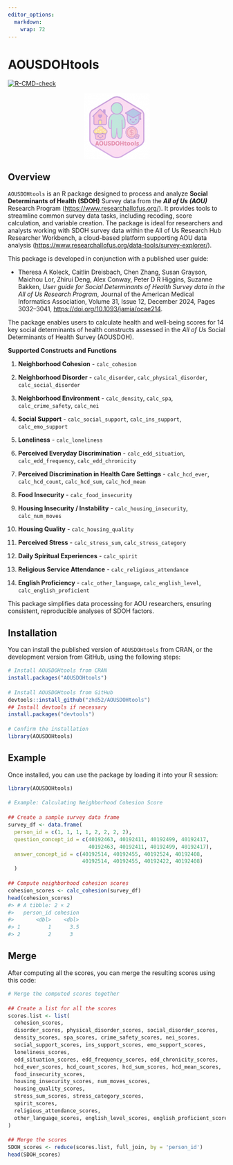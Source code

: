 ```yaml
---
editor_options: 
  markdown: 
    wrap: 72
---
```


<!-- README.md is generated from README.Rmd. Please edit that file -->

# AOUSDOHtools

<!-- badges: start -->

[![R-CMD-check](https://github.com/zhd52/AOUSDOHtools/actions/workflows/R-CMD-check.yaml/badge.svg)](https://github.com/zhd52/AOUSDOHtools/actions/workflows/R-CMD-check.yaml)

<!-- badges: end -->

<img src="man/figures/Hex_Sticker.jpg" width="30%" style="display: block; margin: auto;"/>

## Overview

`AOUSDOHtools` is an R package designed to process and analyze **Social
Determinants of Health (SDOH)** Survey data from the ***All of Us
(AOU)*** Research Program (<https://www.researchallofus.org/>). It
provides tools to streamline common survey data tasks, including
recoding, score calculation, and variable creation. The package is ideal
for researchers and analysts working with SDOH survey data within the
All of Us Research Hub Researcher Workbench, a cloud-based platform
supporting AOU data analysis
(<https://www.researchallofus.org/data-tools/survey-explorer/>).

This package is developed in conjunction with a published user guide:

-   Theresa A Koleck, Caitlin Dreisbach, Chen Zhang, Susan Grayson,
    Maichou Lor, Zhirui Deng, Alex Conway, Peter D R Higgins, Suzanne
    Bakken, *User guide for Social Determinants of Health Survey data in
    the All of Us Research Program*, Journal of the American Medical
    Informatics Association, Volume 31, Issue 12, December 2024, Pages
    3032–3041, <https://doi.org/10.1093/jamia/ocae214>.

The package enables users to calculate health and well-being scores for
14 key social determinants of health constructs assessed in the *All of
Us* Social Determinants of Health Survey (AOUSDOH).

**Supported Constructs and Functions**

1.  **Neighborhood Cohesion** - `calc_cohesion`

2.  **Neighborhood Disorder** - `calc_disorder`,
    `calc_physical_disorder`, `calc_social_disorder`

3.  **Neighborhood Environment** - `calc_density`, `calc_spa`,
    `calc_crime_safety`, `calc_nei`

4.  **Social Support** - `calc_social_support`, `calc_ins_support`,
    `calc_emo_support`

5.  **Loneliness** - `calc_loneliness`

6.  **Perceived Everyday Discrimination** - `calc_edd_situation`,
    `calc_edd_frequency`, `calc_edd_chronicity`

7.  **Perceived Discrimination in Health Care Settings** -
    `calc_hcd_ever`, `calc_hcd_count`, `calc_hcd_sum`, `calc_hcd_mean`

8.  **Food Insecurity** - `calc_food_insecurity`

9.  **Housing Insecurity / Instability** - `calc_housing_insecurity`,
    `calc_num_moves`

10. **Housing Quality** - `calc_housing_quality`

11. **Perceived Stress** - `calc_stress_sum`, `calc_stress_category`

12. **Daily Spiritual Experiences** - `calc_spirit`

13. **Religious Service Attendance** - `calc_religious_attendance`

14. **English Proficiency** - `calc_other_language`,
    `calc_english_level`, `calc_english_proficient`

This package simplifies data processing for AOU researchers, ensuring
consistent, reproducible analyses of SDOH factors.

## Installation

You can install the published version of `AOUSDOHtools` from CRAN, or
the development version from GitHub, using the following steps:

``` r
# Install AOUSDOHtools from CRAN
install.packages("AOUSDOHtools")

# Install AOUSDOHtools from GitHub
devtools::install_github("zhd52/AOUSDOHtools")
## Install devtools if necessary
install.packages("devtools")

# Confirm the installation
library(AOUSDOHtools)
```

## Example

Once installed, you can use the package by loading it into your R
session:

``` r
library(AOUSDOHtools)

# Example: Calculating Neighborhood Cohesion Score

## Create a sample survey data frame
survey_df <- data.frame(
  person_id = c(1, 1, 1, 1, 2, 2, 2, 2),
  question_concept_id = c(40192463, 40192411, 40192499, 40192417,
                          40192463, 40192411, 40192499, 40192417),
  answer_concept_id = c(40192514, 40192455, 40192524, 40192408,
                        40192514, 40192455, 40192422, 40192408)
  )

## Compute neighborhood cohesion scores
cohesion_scores <- calc_cohesion(survey_df)
head(cohesion_scores)
#> # A tibble: 2 × 2
#>   person_id cohesion
#>       <dbl>    <dbl>
#> 1         1      3.5
#> 2         2      3
```

## Merge

After computing all the scores, you can merge the resulting scores using
this code:

``` r
# Merge the computed scores together

## Create a list for all the scores
scores.list <- list(
  cohesion_scores,                                                       ### Neighborhood Cohesion
  disorder_scores, physical_disorder_scores, social_disorder_scores,     ### Neighborhood Disorder 
  density_scores, spa_scores, crime_safety_scores, nei_scores,           ### Neighborhood Environment
  social_support_scores, ins_support_scores, emo_support_scores,         ### Social Support 
  loneliness_scores,                                                     ### Loneliness
  edd_situation_scores, edd_frequency_scores, edd_chronicity_scores,     ### Perceived Everyday Discrimination
  hcd_ever_scores, hcd_count_scores, hcd_sum_scores, hcd_mean_scores,    ### Perceived Discrimination in Health Care Settings
  food_insecurity_scores,                                                ### Food Insecurity
  housing_insecurity_scores, num_moves_scores,                           ### Housing Insecurity / Instability
  housing_quality_scores,                                                ### Housing Quality
  stress_sum_scores, stress_category_scores,                             ### Perceived Stress
  spirit_scores,                                                         ### Daily Spiritual Experiences
  religious_attendance_scores,                                           ### Religious Service Attendance
  other_language_scores, english_level_scores, english_proficient_scores ### English Proficiency
)

## Merge the scores
SDOH_scores <- reduce(scores.list, full_join, by = 'person_id')
head(SDOH_scores)
```

